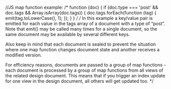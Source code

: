 

//JS map function example:
/*
	function (doc) {
	  if (doc.type === 'post' && doc.tags && Array.isArray(doc.tags)) {
	    doc.tags.forEach(function (tag) {
	      emit(tag.toLowerCase(), 1);
	    });
	  }
	}
*/
/*
In this example a key/value pair is emitted for each value in the tags array of a document with a type of “post”. Note that emit() may be called many times for a single document, so the same document may be available by several different keys.

Also keep in mind that each document is sealed to prevent the situation where one map function changes document state and another receives a modified version.

For efficiency reasons, documents are passed to a group of map functions - each document is processed by a group of map functions from all views of the related design document. This means that if you trigger an index update for one view in the design document, all others will get updated too.
*/
